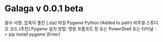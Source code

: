 # Galaga v 0.0.1 beta
필수 사항:
  압축이 풀린 [.zip] 파일
  Pygame
  Python (Added to path)
  비주얼 스튜다오 코드 (추천)
Pygame 설치 방법:
  명령 프롬프트 창 또는 PowerShell 또는 터미널 -> pip install pygame [Enter]


